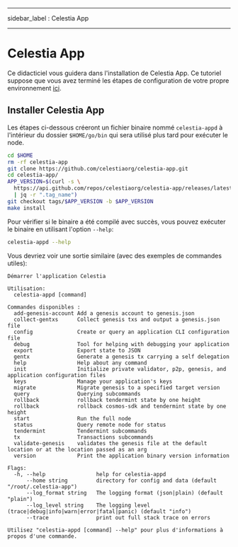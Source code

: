 - - -
sidebar_label : Celestia App
- - -

# Celestia App
<!-- markdownlint-disable MD013 -->

Ce didacticiel vous guidera dans l'installation de Celestia App. Ce tutoriel suppose que vous avez terminé les étapes de configuration de votre propre environnement [ici](./environment.md).

## Installer Celestia App

Les étapes ci-dessous créeront un fichier binaire nommé `celestia-appd` à l'intérieur du dossier `$HOME/go/bin` qui sera utilisé plus tard pour exécuter le node.

```sh
cd $HOME
rm -rf celestia-app
git clone https://github.com/celestiaorg/celestia-app.git
cd celestia-app/
APP_VERSION=$(curl -s \
  https://api.github.com/repos/celestiaorg/celestia-app/releases/latest \
  | jq -r ".tag_name")
git checkout tags/$APP_VERSION -b $APP_VERSION
make install
```

Pour vérifier si le binaire a été compilé avec succès, vous pouvez exécuter le binaire en utilisant l'option `--help`:

```sh
celestia-appd --help
```

Vous devriez voir une sortie similaire (avec des exemples de commandes utiles):

```text
Démarrer l'application Celestia 

Utilisation:
  celestia-appd [command]

Commandes disponibles :
  add-genesis-account Add a genesis account to genesis.json
  collect-gentxs      Collect genesis txs and output a genesis.json file
  config              Create or query an application CLI configuration file
  debug               Tool for helping with debugging your application
  export              Export state to JSON
  gentx               Generate a genesis tx carrying a self delegation
  help                Help about any command
  init                Initialize private validator, p2p, genesis, and application configuration files
  keys                Manage your application's keys
  migrate             Migrate genesis to a specified target version
  query               Querying subcommands
  rollback            rollback tendermint state by one height
  rollback            rollback cosmos-sdk and tendermint state by one height
  start               Run the full node
  status              Query remote node for status
  tendermint          Tendermint subcommands
  tx                  Transactions subcommands
  validate-genesis    validates the genesis file at the default location or at the location passed as an arg
  version             Print the application binary version information

Flags:
  -h, --help                help for celestia-appd
      --home string         directory for config and data (default "/root/.celestia-app")
      --log_format string   The logging format (json|plain) (default "plain")
      --log_level string    The logging level (trace|debug|info|warn|error|fatal|panic) (default "info")
      --trace               print out full stack trace on errors

Utilisez "celestia-appd [command] --help" pour plus d'informations à propos d'une commande.
```
